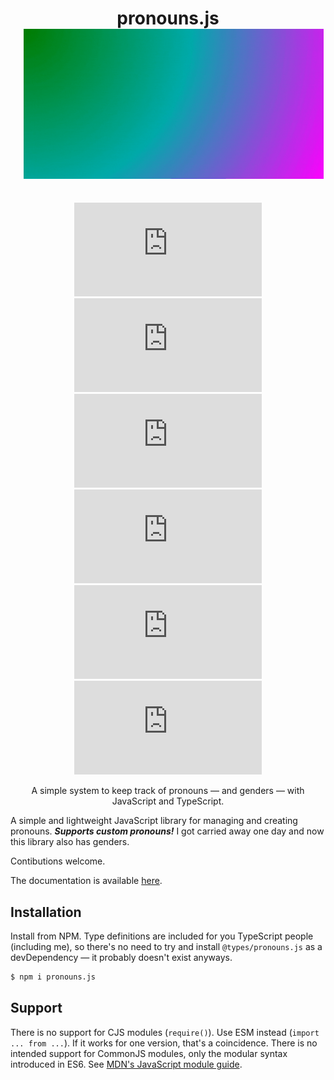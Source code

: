 <div align="center">

<h1 style="margin-bottom:0;">pronouns.js</h1>

<img src="https://raw.githubusercontent.com/akpi816218/pronouns.js/gitmaster/files/pronouns.js_animated_banner.gif" style="width:1200px;max-width:50vw;margin:1.5em;margin-top:0;">

<br>

![package-version-npm](https://img.shields.io/npm/v/pronouns.js)
![npm-downloads](https://img.shields.io/npm/dt/pronouns.js)
![npm-dependency-versions](https://img.shields.io/librariesio/release/npm/pronouns.js)
![github-latest-commit](https://img.shields.io/github/last-commit/akpi816218/pronouns.js)
![github-stars](https://img.shields.io/github/stars/akpi816218/pronouns.js?style=social)
![license-npm](https://img.shields.io/npm/l/pronouns.js)

A simple system to keep track of pronouns — and genders — with JavaScript and TypeScript.

</div>

A simple and lightweight JavaScript library for managing and creating pronouns. **_Supports custom pronouns!_**
I got carried away one day and now this library also has genders.

Contibutions welcome.

The documentation is available [here](/?api).

## Installation

Install from NPM. Type definitions are included for you TypeScript people (including me), so there's no need to try and install `@types/pronouns.js` as a devDependency — it probably doesn't exist anyways.

```bash
$ npm i pronouns.js
```

## Support

There is no support for CJS modules (`require()`). Use ESM instead (`import ... from ...`). If it works for one version, that's a coincidence. There is no intended support for CommonJS modules, only the modular syntax introduced in ES6. See [MDN's JavaScript module guide](https://developer.mozilla.org/en-US/docs/Web/JavaScript/Guide/Modules).
